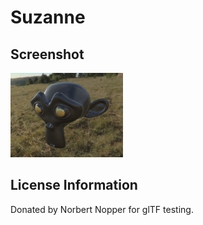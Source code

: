 # Suzanne
## Screenshot

![screenshot](screenshot/screenshot.jpg)


## License Information

Donated by Norbert Nopper for glTF testing.